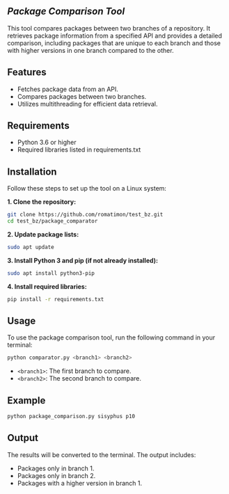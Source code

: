 ## _Package Comparison Tool_
This tool compares packages between two branches of a repository. It retrieves package information from a specified API and provides a detailed comparison, including packages that are unique to each branch and those with higher versions in one branch compared to the other.

## Features
- Fetches package data from an API.
- Compares packages between two branches.
- Utilizes multithreading for efficient data retrieval.

## Requirements
- Python 3.6 or higher
- Required libraries listed in requirements.txt

## Installation
Follow these steps to set up the tool on a Linux system:

**1. Clone the repository:**
```bash
git clone https://github.com/romatimon/test_bz.git
cd test_bz/package_comparator
```
**2. Update package lists:**

```bash
sudo apt update
```

**3. Install Python 3 and pip (if not already installed):**

```bash
sudo apt install python3-pip
```

**4. Install required libraries:**
```bash
pip install -r requirements.txt
```

## Usage
To use the package comparison tool, run the following command in your terminal:
```bash
python comparator.py <branch1> <branch2>
```

- `<branch1>`: The first branch to compare.
- `<branch2>`: The second branch to compare.

## Example

```bash
python package_comparison.py sisyphus p10
```

## Output
The results will be converted to the terminal. The output includes:

- Packages only in branch 1.
- Packages only in branch 2.
- Packages with a higher version in branch 1.
